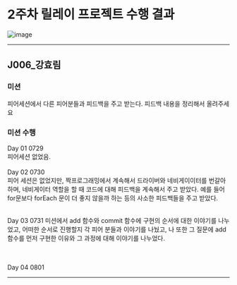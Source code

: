 # 2주차 릴레이 프로젝트 수행 결과

![image](https://github.com/user-attachments/assets/296c9c99-db4f-4188-9f0a-76d393df0d76)

-----------------------------------------------------------
## J006_강효림
### 미션
피어세션에서 다른 피어분들과 피드백을 주고 받는다.
피드백 내용을 정리해서 올려주세요

### 미션 수행
Day 01 0729<br>
피어세션 없었음.<br><br>
Day 02 0730<br>
피어 세션은 없었지만, 짝프로그래밍에서 계속해서 드라이버와 네비게이이터를 번갈아 하며, 네비게이터 역할을 할 때 코드에 대해 피드백을 계속해서 주고 받았다.
예를 들어 for문보다 forEach 문이 더 좋지 않을까 하는 등의 사소한 피드백들을 주고 받았다.<br><br>

Day 03 0731
미션에서 add 함수와 commit 함수에 구현의 순서에 대한 이야기를 나누었고, 어떠한 순서로 진행할지 각 피어 분들과 이야기를 나눴고, 나 또한 그 질문에 add 함수를
먼저 구현한 이유와 그 과정에 대해 이야기를 나누었다.

<br><br>
Day 04 0801

--------------------------------------------------------------
